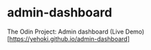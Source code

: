 # admin-dashboard
The Odin Project: Admin dashboard
(Live Demo)[https://yehoki.github.io/admin-dashboard]